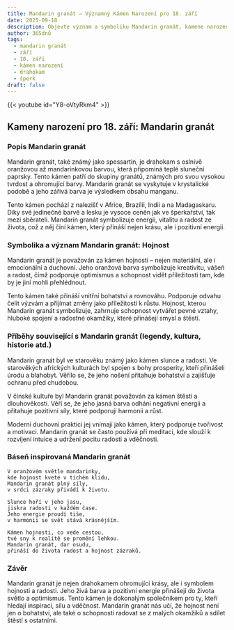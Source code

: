 ```yaml
---
title: Mandarin granát – Významný Kámen Narození pro 18. září
date: 2025-09-18
description: Objevte význam a symboliku Mandarin granát, kamene narození pro 18. září, který symbolizuje Hojnost. Přečtěte si legendy a inspirující příběhy.
author: 365dnů
tags:
  - mandarin granát
  - září
  - 18. září
  - kámen narození
  - drahokam
  - šperk
draft: false
---
```


{{< youtube id="Y8-oVtyRkm4" >}}

## Kameny narození pro 18. září: Mandarin granát

### Popis Mandarin granát

Mandarin granát, také známý jako spessartin, je drahokam s oslnivě oranžovou až mandarinkovou barvou, která připomíná teplé sluneční paprsky. Tento kámen patří do skupiny granátů, známých pro svou vysokou tvrdost a ohromující barvy. Mandarin granát se vyskytuje v krystalické podobě a jeho zářivá barva je výsledkem obsahu manganu.

Tento kámen pochází z nalezišť v Africe, Brazílii, Indii a na Madagaskaru. Díky své jedinečné barvě a lesku je vysoce ceněn jak ve šperkařství, tak mezi sběrateli. Mandarin granát symbolizuje energii, vitalitu a radost ze života, což z něj činí kámen, který přináší nejen krásu, ale i pozitivní energii.

### Symbolika a význam Mandarin granát: Hojnost

Mandarin granát je považován za kámen hojnosti – nejen materiální, ale i emocionální a duchovní. Jeho oranžová barva symbolizuje kreativitu, vášeň a radost, čímž podporuje optimismus a schopnost vidět příležitosti tam, kde by je jiní mohli přehlédnout.

Tento kámen také přináší vnitřní bohatství a rovnováhu. Podporuje odvahu čelit výzvám a přijímat změny jako příležitosti k růstu. Hojnost, kterou Mandarin granát symbolizuje, zahrnuje schopnost vytvářet pevné vztahy, hluboké spojení a radostné okamžiky, které přinášejí smysl a štěstí.

### Příběhy související s Mandarin granát (legendy, kultura, historie atd.)

Mandarin granát byl ve starověku známý jako kámen slunce a radosti. Ve starověkých afrických kulturách byl spojen s bohy prosperity, kteří přinášeli úrodu a blahobyt. Věřilo se, že jeho nošení přitahuje bohatství a zajišťuje ochranu před chudobou.

V čínské kultuře byl Mandarin granát považován za kámen štěstí a dlouhověkosti. Věří se, že jeho jasná barva odhání negativní energii a přitahuje pozitivní síly, které podporují harmonii a růst.

Moderní duchovní praktici jej vnímají jako kámen, který podporuje tvořivost a motivaci. Mandarin granát se často používá při meditaci, kde slouží k rozvíjení intuice a udržení pocitu radosti a vděčnosti.

### Báseň inspirovaná Mandarin granát

```
V oranžovém světle mandarinky,  
kde hojnost kvete v tichém klidu,  
Mandarin granát plný síly,  
v srdci zázraky přivádí k životu.

Slunce hoří v jeho jasu,  
jiskra radosti v každém čase.  
Jeho energie proudí tiše,  
v harmonii se svět stává krásnějším.

Kámen hojnosti, co vede cestou,  
tvé sny k realitě se promění lehkou.  
Mandarin granát, dar osudu,  
přináší do života radost a hojnost zázraků.
```

### Závěr

Mandarin granát je nejen drahokamem ohromující krásy, ale i symbolem hojnosti a radosti. Jeho živá barva a pozitivní energie přinášejí do života světlo a optimismus. Tento kámen je dokonalým společníkem pro ty, kteří hledají inspiraci, sílu a vděčnost. Mandarin granát nás učí, že hojnost není jen o bohatství, ale také o schopnosti radovat se z malých okamžiků a sdílet štěstí s ostatními.